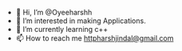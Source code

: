 - 👋 Hi, I’m @Oyeeharshh
- 👀 I’m interested in making Applications.
- 🌱 I’m currently learning c++
- 📫 How to reach me httpharshjindal@gmail.com

<!---
Oyeeharshh/Oyeeharshh is a ✨ special ✨ repository because its `README.md` (this file) appears on your GitHub profile.
You can click the Preview link to take a look at your changes.
--->
